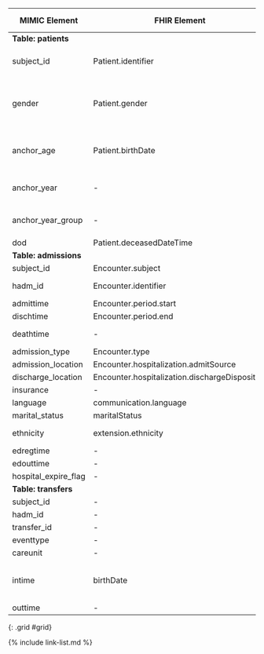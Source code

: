 | MIMIC Element           | FHIR Element                                   | FHIR Profile/Resource | Notes                                                                                |
| ---------------------- | ---------------------------------------------- | --------------------- | ------------------------------------------------------------------------------------ |
| **Table: patients**|
| subject\_id            | Patient.identifier                             | [MimicPatient]        | Also create a patient name with Patient\_<subject\_id>                               |
| gender                 | Patient.gender                                 | [MimicPatient]        | Need to slightly map to match FHIR format. Also used to infer the extension.birthSex |
| anchor\_age            | Patient.birthDate                              | [MimicPatient]        | Use transfers.intime to calculate an approximate birthDate                           |
| anchor\_year           | \-                                             | \-                    | Not needed, but could create extension if desired                                    |
| anchor\_year\_group    | \-                                             | \-                    | Not needed, but could create extension if desired                                    |
| dod                    | Patient.deceasedDateTime                       | [MimicPatient]        |                                                                                      |
| **Table: admissions**|
| subject\_id            | Encounter.subject                              | [MimicEncounter]      |                                                                                      |
| hadm\_id               | Encounter.identifier                           | [MimicEncounter]      | Also used for id, converted to UUID                                                  |
| admittime              | Encounter.period.start                         | [MimicEncounter]      |                                                                                      |
| dischtime              | Encounter.period.end                           | [MimicEncounter]      |                                                                                      |
| deathtime              | \-                                             | \-                    | Patient.dod used in place of deathtime                                               |
| admission\_type        | Encounter.type                                 | [MimicEncounter]      |                                                                                      |
| admission\_location    | Encounter.hospitalization.admitSource          | [MimicEncounter]      |                                                                                      |
| discharge\_location    | Encounter.hospitalization.dischargeDisposition | [MimicEncounter]      |                                                                                      |
| insurance              | \-                                             | \-                    |                                                                                      |
| language               | communication.language                         | [MimicPatient]        |                                                                                      |
| marital\_status        | maritalStatus                                  | [MimicPatient]        |                                                                                      |
| ethnicity              | extension.ethnicity                            | [MimicPatient]        | Also used for race extension                                                         |
| edregtime              | \-                                             | \-                    |                                                                                      |
| edouttime              | \-                                             | \-                    |                                                                                      |
| hospital\_expire\_flag | \-                                             | \-                    |                                                                                      |
| **Table: transfers**|
| subject\_id            | \-                                             | \-                    |                                                                                      |
| hadm\_id               | \-                                             | \-                    |                                                                                      |
| transfer\_id           | \-                                             | \-                    |                                                                                      |
| eventtype              | \-                                             | \-                    |                                                                                      |
| careunit               | \-                                             | \-                    |                                                                                      |
| intime                 | birthDate                                      | [MimicPatient]        | Used to calculate a birthdate based on intime and anchor\_age                        |
| outtime                | \-                                             | \-                    |                                                                                      |
{: .grid #grid}

{% include link-list.md %}